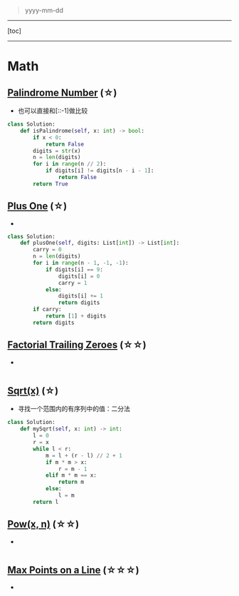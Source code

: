 > yyyy-mm-dd

---

[toc]

---

# Math

## [Palindrome Number](https://leetcode.com/problems/palindrome-number)  (☆) ͏

- 也可以直接和[::-1]做比较

```python
class Solution:
    def isPalindrome(self, x: int) -> bool:
        if x < 0:
            return False
        digits = str(x)
        n = len(digits)
        for i in range(n // 2):
            if digits[i] != digits[n - i - 1]:
                return False
        return True
```

## [Plus One](https://leetcode.com/problems/plus-one)  (☆) ͏

- 

```python
class Solution:
    def plusOne(self, digits: List[int]) -> List[int]:
        carry = 0
        n = len(digits)
        for i in range(n - 1, -1, -1):
            if digits[i] == 9:
                digits[i] = 0
                carry = 1
            else:
                digits[i] += 1
                return digits
        if carry:
            return [1] + digits
        return digits
```

## [Factorial Trailing Zeroes](https://leetcode.com/problems/factorial-trailing-zeroes)  (☆☆) ͏

- 

```python

```

## [Sqrt(x)](https://leetcode.com/problems/sqrtx)  (☆) ͏

- 寻找一个范围内的有序列中的值：二分法

```python
class Solution:
    def mySqrt(self, x: int) -> int:
        l = 0
        r = x
        while l < r:
            m = l + (r - l) // 2 + 1
            if m * m > x:
                r = m - 1
            elif m * m == x:
                return m
            else:
                l = m
        return l
```

## [Pow(x, n)](https://leetcode.com/problems/powx-n)  (☆☆) ͏

- 

```python

```

## [Max Points on a Line](https://leetcode.com/problems/max-points-on-a-line)  (☆☆☆) ͏

- 

```python

```

